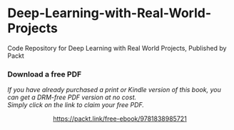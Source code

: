 # Deep-Learning-with-Real-World-Projects
Code Repository for Deep Learning with Real World Projects, Published by Packt
### Download a free PDF

 <i>If you have already purchased a print or Kindle version of this book, you can get a DRM-free PDF version at no cost.<br>Simply click on the link to claim your free PDF.</i>
<p align="center"> <a href="https://packt.link/free-ebook/9781838985721">https://packt.link/free-ebook/9781838985721 </a> </p>